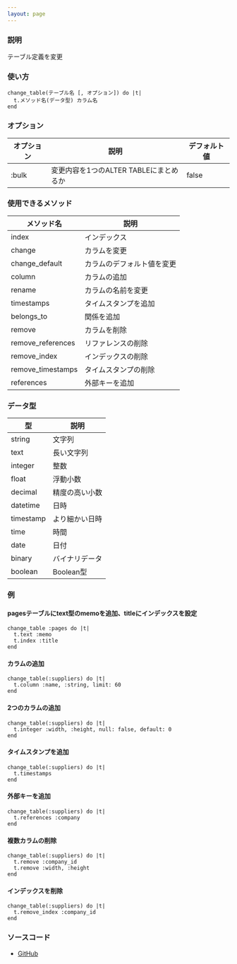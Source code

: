 ```yaml
---
layout: page
---
```

### 説明
テーブル定義を変更

### 使い方
    change_table(テーブル名 [, オプション]) do |t|
      t.メソッド名(データ型) カラム名
    end

### オプション

オプション | 説明                          | デフォルト値
------|-----------------------------|-------
:bulk | 変更内容を1つのALTER TABLEにまとめるか | false

### 使用できるメソッド

メソッド名            | 説明
------------------|--------------
index             | インデックス
change            | カラムを変更
change_default    | カラムのデフォルト値を変更
column            | カラムの追加
rename            | カラムの名前を変更
timestamps        | タイムスタンプを追加
belongs_to        | 関係を追加
remove            | カラムを削除
remove_references | リファレンスの削除
remove_index      | インデックスの削除
remove_timestamps | タイムスタンプの削除
references        | 外部キーを追加

### データ型

型        | 説明
----------|---------
string    | 文字列
text      | 長い文字列
integer   | 整数
float     | 浮動小数
decimal   | 精度の高い小数
datetime  | 日時
timestamp | より細かい日時
time      | 時間
date      | 日付
binary    | バイナリデータ
boolean   | Boolean型

### 例
#### pagesテーブルにtext型のmemoを追加、titleにインデックスを設定
    change_table :pages do |t|
      t.text :memo
      t.index :title
    end

#### カラムの追加
    change_table(:suppliers) do |t|
      t.column :name, :string, limit: 60
    end

#### 2つのカラムの追加
    change_table(:suppliers) do |t|
      t.integer :width, :height, null: false, default: 0
    end

#### タイムスタンプを追加
    change_table(:suppliers) do |t|
      t.timestamps
    end

#### 外部キーを追加
    change_table(:suppliers) do |t|
      t.references :company
    end

#### 複数カラムの削除
    change_table(:suppliers) do |t|
      t.remove :company_id
      t.remove :width, :height
    end

#### インデックスを削除
    change_table(:suppliers) do |t|
      t.remove_index :company_id
    end

### ソースコード
* [GitHub](https://github.com/rails/rails/blob/f33d52c95217212cbacc8d5e44b5a8e3cdc6f5b3/activerecord/lib/active_record/connection_adapters/abstract/schema_statements.rb#L471)